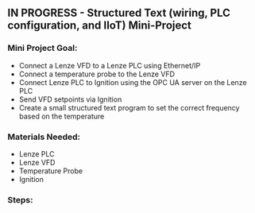 ## IN PROGRESS - Structured Text (wiring, PLC configuration, and IIoT) Mini-Project 

### Mini Project Goal:
- Connect a Lenze VFD to a Lenze PLC using Ethernet/IP
- Connect a temperature probe to the Lenze VFD
- Connect Lenze PLC to Ignition using the OPC UA server on the Lenze PLC
- Send VFD setpoints via Ignition
- Create a small structured text program to set the correct frequency based on the temperature

### Materials Needed:
- Lenze PLC
- Lenze VFD
- Temperature Probe
- Ignition 

### Steps:
